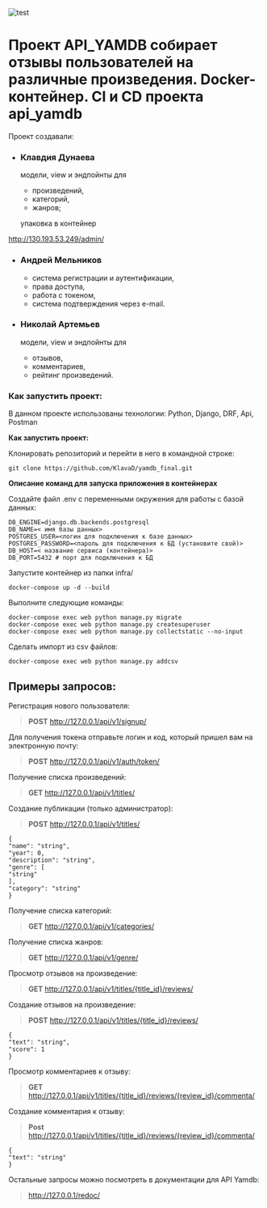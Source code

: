 ![test](https://github.com/KlavaD/yamdb_final/actions/workflows/yamdb_workflow.yml/badge.svg)
# Проект API_YAMDB собирает отзывы пользователей на различные произведения. Docker-контейнер. CI и CD проекта api_yamdb
Проект создавали:
* ### Клавдия Дунаева
  модели, view и эндпойнты для
  * произведений,
  * категорий,
  * жанров;
  
  упаковка в контейнер

http://130.193.53.249/admin/

* ### Андрей Мельников
  * система регистрации и аутентификации,
  * права доступа,
  * работа с токеном,
  * система подтверждения через e-mail.

* ### Николай Артемьев
  модели, view и эндпойнты для
  * отзывов,
  * комментариев,
  * рейтинг произведений.
### Как запустить проект:

В данном проекте использованы технологии:
Python, Django, DRF, Api, Postman

**Как запустить проект:**

Клонировать репозиторий и перейти в него в командной строке:

```
git clone https://github.com/KlavaD/yamdb_final.git
```

**Описание команд для запуска приложения в контейнерах**

Создайте файл .env с переменными окружения для работы с базой данных:
```
DB_ENGINE=django.db.backends.postgresql
DB_NAME=< имя базы данных>
POSTGRES_USER=<логин для подключения к базе данных>
POSTGRES_PASSWORD=<пароль для подключения к БД (установите свой)>
DB_HOST=< название сервиса (контейнера)>
DB_PORT=5432 # порт для подключения к БД 
```
Запустите контейнер из папки infra/
```
docker-compose up -d --build
```

Выполните следующие команды:
```
docker-compose exec web python manage.py migrate
docker-compose exec web python manage.py createsuperuser
docker-compose exec web python manage.py collectstatic --no-input
```
Сделать импорт из csv файлов:

```
docker-compose exec web python manage.py addcsv
```


## Примеры запросов: ##
Регистрация нового пользователя:
>**POST** http://127.0.0.1/api/v1/signup/

Для получения токена отправьте логин и код, который пришел вам на электронную почту:
>**POST** http://127.0.0.1/api/v1/auth/token/

Получение списка произведений:
>**GET** http://127.0.0.1/api/v1/titles/

Создание публикации (только администратор):
>**POST** http://127.0.0.1/api/v1/titles/
> 
```
{
"name": "string",
"year": 0,
"description": "string",
"genre": [
"string"
],
"category": "string"
}
```

Получение списка категорий:
>**GET** http://127.0.0.1/api/v1/categories/

Получение списка жанров:
>**GET** http://127.0.0.1/api/v1/genre/

Просмотр отзывов на произведение:
>**GET** http://127.0.0.1/api/v1/titles/{title_id}/reviews/

Создание отзывов на произведение:
>**POST** http://127.0.0.1/api/v1/titles/{title_id}/reviews/
```
{
"text": "string",
"score": 1
}
```

Просмотр комментариев к отзыву:
>**GET** http://127.0.0.1/api/v1/titles/{title_id}/reviews/{review_id}/commenta/

Создание комментария к отзыву:
>**Post** http://127.0.0.1/api/v1/titles/{title_id}/reviews/{review_id}/commenta/
```
{
"text": "string"
}
```
Остальные запросы можно посмотреть в документации для API Yamdb:
> http://127.0.0.1/redoc/
